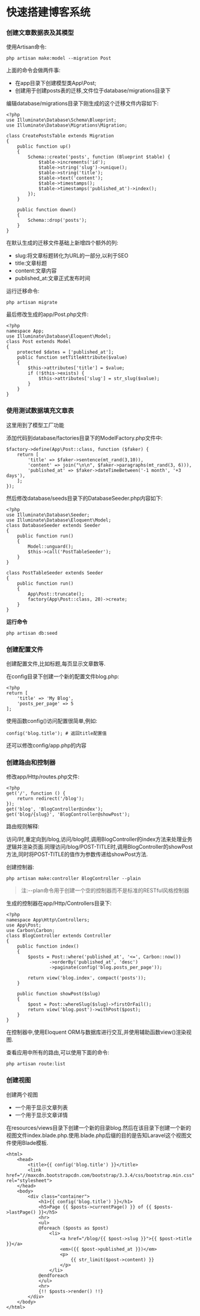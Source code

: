 # 快速搭建博客系统

### 创建文章数据表及其模型

使用Artisan命令:

```
php artisan make:model --migration Post
```

上面的命令会做两件事:

* 在app目录下创建模型类App\Post;
* 创建用于创建posts表的迁移,文件位于database\/migrations目录下

编辑database\/migrations目录下刚生成的这个迁移文件内容如下:

```
<?php
use Illuminate\Database\Schema\Blueprint;
use Illuminate\Database\Migrations\Migration;

class CreatePostsTable extends Migration
{
    public function up()
    {
        Schema::create('posts', function (Blueprint $table) {
            $table->increments('id');
            $table->string('slug')->unique();
            $table->string('title');
            $table->text('content');
            $table->timestamps();
            $table->timestamps('published_at')->index();
        });
    }

    public function down()
    {
        Schema::drop('posts');
    }
}
```

在默认生成的迁移文件基础上新增四个额外的列:

* slug:将文章标题转化为URL的一部分,以利于SEO
* title:文章标题
* content:文章内容
* published\_at:文章正式发布时间

运行迁移命令:

```
php artisan migrate
```

最后修改生成的app\/Post.php文件:

```
<?php
namespace App;
use Illuminate\Database\Eloquent\Model;
class Post extends Model
{
    protected $dates = ['published_at'];
    public function setTitleAttribute($value)
    {
        $this->attributes['title'] = $value;
        if (!$this->exists) {
            $this->attributes['slug'] = str_slug($value);
        }
    }
}
```

### 使用测试数据填充文章表

这里用到了模型工厂功能

添加代码到database\/factories目录下的ModelFactory.php文件中:

```
$factory->define(App\Post::class, function ($faker) {
    return [
        'title' => $faker->sentence(mt_rand(3,10)),
        'content' => join("\n\n", $faker->paragraphs(mt_rand(3, 6))),
        'published_at' => $faker->dateTimeBetween('-1 month', '+3 days'),
    ];
});
```

然后修改database\/seeds目录下的DatabaseSeeder.php内容如下:

```
<?php
use Illuminate\Database\Seeder;
use Illuminate\Database\Eloquent\Model;
class DatabaseSeeder extends Seeder
{
    public function run()
    {
        Model::unguard();
        $this->call('PostTableSeeder');
    }
}

class PostTableSeeder extends Seeder
{
    public function run()
    {
        App\Post::truncate();
        factory(App\Post::class, 20)->create;
    }
}
```

**运行命令**

```
php artisan db:seed
```

### 创建配置文件

创建配置文件,比如标题,每页显示文章数等.

在config目录下创建一个新的配置文件blog.php:

```
<?php
return [
    'title' => 'My Blog',
    'posts_per_page' => 5
];
```

使用函数config\(\)访问配置很简单,例如:

```
config('blog.title'); # 返回title配置值
```

还可以修改config\/app.php的内容

### 创建路由和控制器

修改app\/Http\/routes.php文件:

```
<?php
get('/', function () {
    return redirect('/blog');
});
get('blog', 'BlogController@index');
get('blog/{slug}', 'BlogController@showPost');
```

路由规则解释:

访问\/时,重定向到\/blog,访问\/blog时,调用BlogController的index方法来处理业务逻辑并渲染页面.同理访问\/blog\/POST-TITLE时,调用BlogController的showPost方法,同时将POST-TITLE的值作为参数传递给showPost方法.

创建控制器:

```
php artisan make:controller BlogController --plain
```

> 注:--plan命令用于创建一个空的控制器而不是标准的RESTful风格控制器

生成的控制器在app\/Http\/Controllers目录下:

```
<?php
namespace App\Http\Controllers;
use App\Post;
use Carbon\Carbon;
class BlogController extends Controller
{
    public function index()
    {
        $posts = Post::where('published_at', '<=', Carbon::now())
                ->orderBy('published_at', 'desc')
                ->paginate(config('blog.posts_per_page'));

        return view('blog.index', compact('posts'));
    }

    public function showPost($slug)
    {
        $post = Post::whereSlug($slug)->firstOrFail();
        return view('blog.post')->withPost($post);
    }
}
```

在控制器中,使用Eloquent ORM与数据库进行交互,并使用辅助函数view\(\)渲染视图.

查看应用中所有的路由,可以使用下面的命令:

```
php artisan route:list
```

### 创建视图

创建两个视图

* 一个用于显示文章列表
* 一个用于显示文章详情

在resources\/views目录下创建一个新的目录blog.然后在该目录下创建一个新的视图文件index.blade.php.使用.blade.php后缀的目的是告知Laravel这个视图文件使用Blade模板.

```
<html>
    <head>
        <title>{{ config('blog.title') }}</title>
        <link href="//maxcdn.bootstrapcdn.com/bootstrap/3.3.4/css/bootstrap.min.css" rel="stylesheet">
    </head>
    <body>
        <div class="container">
            <h1>{{ config('blog.title') }}</h1>
            <h5>Page {{ $posts->currentPage() }} of {{ $posts->lastPage() }}</h5>
            <hr>
            <ul>
            @foreach ($posts as $post)
                <li>
                    <a href="/blog/{{ $post->slug }}">{{ $post->title }}</a>
                    <em>({{ $post->published_at }})</em>
                    <p>
                        {{ str_limit($post->content) }}
                    </p>
                </li>
            @endforeach
            </ul>
            <hr>
            {!! $posts->render() !!}
        </div>
    </body>
</html>
```



